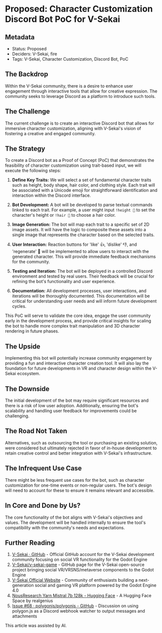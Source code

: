 # Proposed: Character Customization Discord Bot PoC for V-Sekai

## Metadata

- Status: Proposed <!-- Draft | Proposed | Rejected | Accepted | Deprecated | Superseded by -->
- Deciders: V-Sekai, fire
- Tags: V-Sekai, Character Customization, Discord Bot, PoC

## The Backdrop

Within the V-Sekai community, there is a desire to enhance user engagement through interactive tools that allow for creative expression. The community seeks to leverage Discord as a platform to introduce such tools.

## The Challenge

The current challenge is to create an interactive Discord bot that allows for immersive character customization, aligning with V-Sekai's vision of fostering a creative and engaged community.

## The Strategy

To create a Discord bot as a Proof of Concept (PoC) that demonstrates the feasibility of character customization using trait-based input, we will execute the following steps:

1. **Define Key Traits:** We will select a set of fundamental character traits such as height, body shape, hair color, and clothing style. Each trait will be associated with a Unicode emoji for straightforward identification and interaction within the Discord interface.

2. **Bot Development:** A bot will be developed to parse textual commands linked to each trait. For example, a user might input `!height 📏` to set the character's height or `!hair 🎨` to choose a hair color.

3. **Image Generation:** The bot will map each trait to a specific set of 2D image assets. It will have the logic to composite these assets into a single image that represents the character based on the selected traits.

4. **User Interaction:** Reaction buttons for 'like' 👍, 'dislike' 👎, and 'regenerate' 🔄 will be implemented to allow users to interact with the generated character. This will provide immediate feedback mechanisms for the community.

5. **Testing and Iteration:** The bot will be deployed in a controlled Discord environment and tested by real users. Their feedback will be crucial for refining the bot's functionality and user experience.

6. **Documentation:** All development processes, user interactions, and iterations will be thoroughly documented. This documentation will be critical for understanding user needs and will inform future development cycles.

This PoC will serve to validate the core idea, engage the user community early in the development process, and provide critical insights for scaling the bot to handle more complex trait manipulation and 3D character rendering in future phases.

## The Upside

Implementing this bot will potentially increase community engagement by providing a fun and interactive character creation tool. It will also lay the foundation for future developments in VR and character design within the V-Sekai ecosystem.

## The Downside

The initial development of the bot may require significant resources and there is a risk of low user adoption. Additionally, ensuring the bot's scalability and handling user feedback for improvements could be challenging.

## The Road Not Taken

Alternatives, such as outsourcing the tool or purchasing an existing solution, were considered but ultimately rejected in favor of in-house development to retain creative control and better integration with V-Sekai's infrastructure.

## The Infrequent Use Case

There might be less frequent use cases for the bot, such as character customization for one-time events or non-regular users. The bot's design will need to account for these to ensure it remains relevant and accessible.

## In Core and Done by Us?

The core functionality of the bot aligns with V-Sekai's objectives and values. The development will be handled internally to ensure the tool's compatibility with the community's needs and expectations.

## Further Reading

1. [V-Sekai · GitHub](https://github.com/v-sekai) - Official GitHub account for the V-Sekai development community focusing on social VR functionality for the Godot Engine
2. [V-Sekai/v-sekai-game](https://github.com/v-sekai/v-sekai-game) - GitHub page for the V-Sekai open-source project bringing social VR/VRSNS/metaverse components to the Godot Engine
3. [V-Sekai Official Website](https://v-sekai.org) - Community of enthusiasts building a next-generation social and gaming VR platform powered by the Godot Engine 4.0
4. [NousResearch Yarn Mistral 7b 128k - Hugging Face](https://huggingface.co/spaces/realgenius/NousResearch-Yarn-Mistral-7b-128k) - A Hugging Face Space by realgenius
5. [Issue #68 · polygonjs/polygonjs - GitHub](https://github.com/polygonjs/polygonjs/issues/68) - Discussion on using polygon.js as a Discord webhook watcher to output messages and attachments

This article was assisted by AI.
